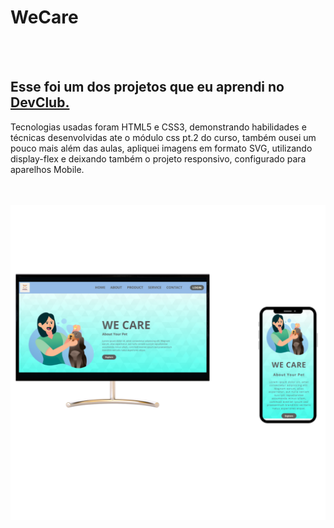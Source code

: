 <h1>WeCare </h1>
<br>
<br>
<h2>Esse foi um dos projetos que eu aprendi no <a href="https:[//aulas.devclub.com.br/onboarding](https://aulas.devclub.com.br/u/waldeckoliveira)">DevClub.</a></h2>
<p>Tecnologias usadas foram HTML5 e CSS3, demonstrando habilidades e técnicas desenvolvidas ate o módulo css pt.2 do curso,
também ousei um pouco mais além das aulas, apliquei imagens em formato SVG, utilizando display-flex e deixando também o projeto responsivo, configurado para aparelhos Mobile.</p>
<br>
<br>
<img src="https://github.com/WaldeckOliveira/We-Care/blob/main/assets/Projeto%20DevClub%20We%20Care%20(1).png?raw=true"/>
